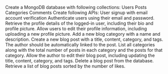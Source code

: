 Create a MongoDB database with following collections: 
Users 
Posts 
Categories 
Comments 
Create following APIs: 
User signup with email account verification 
Authenticate users using their email and password. 
Retrieve the profile details of the logged-in user, including their bio and profile picture. 
Allow users to edit their profile information, including uploading a new profile picture. 
Add a new blog category with a name and description. 
Create a new blog post with a title, content, category, and tags. The author should be automatically linked to the post. 
List all categories along with the total number of posts in each category and the posts for that category. 
Allow the author to edit their blog post, including updating the title, content, category, and tags. 
Delete a blog post from the database. 
Retrieve a list of blog posts sorted by the number of likes. 
